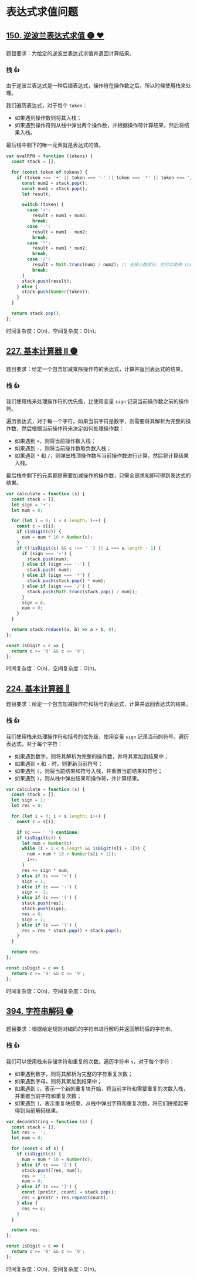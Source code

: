 # 表达式求值问题

## [150. 逆波兰表达式求值 🟡 ❤](https://leetcode.cn/problems/evaluate-reverse-polish-notation/description/)

题目要求：为给定的逆波兰表达式求值并返回计算结果。

### 栈 👍

由于逆波兰表达式是一种后缀表达式，操作符在操作数之后，所以时候使用栈来处理。

我们遍历表达式，对于每个 `token`：

- 如果遇到操作数则将其入栈；
- 如果遇到操作符则从栈中弹出两个操作数，并根据操作符计算结果，然后将结果入栈。

最后栈中剩下的唯一元素就是表达式的值。

``` js
var evalRPN = function (tokens) {
  const stack = [];

  for (const token of tokens) {
    if (token === '+' || token === '-' || token === '*' || token === '/') {
      const num2 = stack.pop();
      const num1 = stack.pop();
      let result;

      switch (token) {
        case '+':
          result = num1 + num2;
          break;
        case '-':
          result = num1 - num2;
          break;
        case '*':
          result = num1 * num2;
          break;
        case '/':
          result = Math.trunc(num1 / num2); // 去掉小数部分，也可以使用 (num1 / num2) | 0 或者 ~~(num1 / num2)
          break;
      }
      stack.push(result);
    } else {
      stack.push(Number(token));
    }
  }

  return stack.pop();
};
```

时间复杂度：O(n)，空间复杂度：O(n)。

## [227. 基本计算器 II 🟡](https://leetcode.cn/problems/basic-calculator-ii/description/)

题目要求：给定一个包含加减乘除操作符的表达式，计算并返回表达式的结果。

### 栈 👍

我们使用栈来处理操作符的优先级，比使用变量 `sign` 记录当前操作数之前的操作符。

遍历表达式，对于每一个字符。如果当前字符是数字，则需要将其解析为完整的操作数，然后根据当前操作符来决定如何处理操作数：

- 如果遇到 `+`，则将当前操作数入栈；
- 如果遇到 `-`，则将当前操作数取负数入栈；
- 如果遇到 `*` 和 `/`，则弹出栈顶操作数与当前操作数进行计算，然后将计算结果入栈。

最后栈中剩下的元素都是需要加减操作的操作数，只需全部求和即可得到表达式的结果。

``` js
var calculate = function (s) {
  const stack = [];
  let sign = '+';
  let num = 0;

  for (let i = 0; i < s.length; i++) {
    const c = s[i];
    if (isDigit(c)) {
      num = num * 10 + Number(c);
    }
    if ((!isDigit(c) && c !== ' ') || i === s.length - 1) {
      if (sign === '+') {
        stack.push(num);
      } else if (sign === '-') {
        stack.push(-num);
      } else if (sign === '*') {
        stack.push(stack.pop() * num);
      } else if (sign === '/') {
        stack.push(Math.trunc(stack.pop() / num));
      }
      sign = c;
      num = 0;
    }
  }

  return stack.reduce((a, b) => a + b, 0);
};

const isDigit = c => {
  return c >= '0' && c <= '9';
};
```

时间复杂度：O(n)，空间复杂度：O(n)。

## [224. 基本计算器 🔴](https://leetcode.cn/problems/basic-calculator/description/)

题目要求：给定一个包含加减操作符和括号的表达式，计算并返回表达式的结果。

### 栈 👍

我们使用栈来处理操作符和括号的优先级，使用变量 `sign` 记录当前的符号。遍历表达式，对于每个字符：

- 如果遇到数字，则将其解析为完整的操作数，并将其累加到结果中；
- 如果遇到 `+` 和 `-` 时，则更新当前符号；
- 如果遇到 `(`，则将当前结果和符号入栈，并重置当前结果和符号；
- 如果遇到 `)`，则从栈中弹出结果和操作符，并计算结果。

``` js
var calculate = function (s) {
  const stack = [];
  let sign = 1;
  let res = 0;

  for (let i = 0; i < s.length; i++) {
    const c = s[i];

    if (c === ' ') continue;
    if (isDigit(c)) {
      let num = Number(c);
      while (i + 1 < s.length && isDigit(s[i + 1])) {
        num = num * 10 + Number(s[i + 1]);
        i++;
      }
      res += sign * num;
    } else if (c === '+') {
      sign = 1;
    } else if (c === '-') {
      sign = -1;
    } else if (c === '(') {
      stack.push(res);
      stack.push(sign);
      res = 0;
      sign = 1;
    } else if (c === ')') {
      res = res * stack.pop() + stack.pop();
    }
  }

  return res;
};

const isDigit = c => {
  return c >= '0' && c <= '9';
};
```

时间复杂度：O(n)，空间复杂度：O(n)。

## [394. 字符串解码 🟡](https://leetcode.cn/problems/decode-string/description/)

题目要求：根据给定规则对编码的字符串进行解码并返回解码后的字符串。

### 栈 👍

我们可以使用栈来存储字符和重复的次数。遍历字符串 `s`，对于每个字符：

- 如果遇到数字，则将其解析为完整的字符重复次数；
- 如果遇到字母，则将其累加到结果中；
- 如果遇到 `[`，表示一个新的重复块开始，将当前字符和需要重复的次数入栈，并重置当前字符和重复次数；
- 如果遇到 `]`，表示重复块结束，从栈中弹出字符和重复次数，将它们拼接起来得到当前解码结果。

``` js
var decodeString = function (s) {
  const stack = [];
  let res = '';
  let num = 0;

  for (const c of s) {
    if (isDigit(c)) {
      num = num * 10 + Number(c);
    } else if (c === '[') {
      stack.push([res, num]);
      res = '';
      num = 0;
    } else if (c === ']') {
      const [preStr, count] = stack.pop();
      res = preStr + res.repeat(count);
    } else {
      res += c;
    }
  }

  return res;
};

const isDigit = c => {
  return c >= '0' && c <= '9';
};
```

时间复杂度：O(n)，空间复杂度：O(n)。
